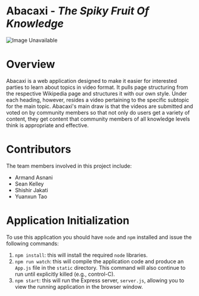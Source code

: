 # Abacaxi - *The Spiky Fruit Of Knowledge*

![Image Unavailable](https://juststickers.in/wp-content/uploads/2018/08/cool-pineapple.png)

# Overview

Abacaxi is a web application designed to make it easier for interested parties to learn about topics in video format. It pulls page structuring from the respective Wikipedia page and structures it with our own style. Under each heading, however, resides a video pertaining to the specific subtopic for the main topic. Abacaxi's main draw is that the videos are submitted and voted on by community members so that not only do users get a variety of content, they get content that community members of all knowledge levels think is appropriate and effective.

# Contributors

The team members involved in this project include:
* Armand Asnani
* Sean Kelley
* Shishir Jakati
* Yuanxun Tao

# Application Initialization

To use this application you should have `node` and `npm` installed and issue the following commands:

1. `npm install`: this will install the required `node` libraries.
2. `npm run watch`: this will compile the application code and produce an `App.js` file in the `static` directory. This command will also continue to run until explicitly killed (e.g., control-C).
3. `npm start`: this will run the Express server, `server.js`, allowing you to view the running application in the browser window.
